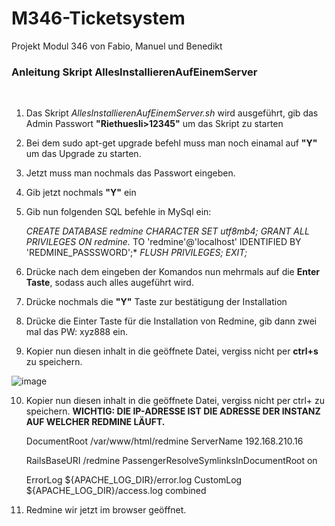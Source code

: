 # M346-Ticketsystem
Projekt Modul 346 von Fabio, Manuel und Benedikt

### Anleitung Skript AllesInstallierenAufEinemServer
<br>

1. Das Skript *AllesInstallierenAufEinemServer.sh* wird ausgeführt, gib das Admin Passwort **"Riethuesli>12345"** um das Skript zu starten
2. Bei dem sudo apt-get upgrade befehl muss man noch einamal auf **"Y"** um das Upgrade zu starten.
3. Jetzt muss man nochmals das Passwort eingeben.
4. Gib jetzt nochmals **"Y"** ein
5. Gib nun folgenden SQL befehle in MySql ein:

   *CREATE DATABASE redmine CHARACTER SET utf8mb4;*
   *GRANT ALL PRIVILEGES ON redmine.* TO 'redmine'@'localhost' IDENTIFIED BY 'REDMINE_PASSSWORD';*
   *FLUSH PRIVILEGES;*
   *EXIT;*
   
6. Drücke nach dem eingeben der Komandos nun mehrmals auf die **Enter Taste**, sodass auch alles augeführt wird.

7. Drücke nochmals die **"Y"** Taste zur bestätigung der Installation
8. Drücke die Einter Taste für die Installation von Redmine, gib dann zwei mal das PW: xyz888 ein.
9. Kopier nun diesen inhalt in die geöffnete Datei, vergiss nicht per **ctrl+s** zu speichern.

  ![image](https://user-images.githubusercontent.com/73245336/209410546-8fe0fff1-ad48-4d8b-b6ff-bd1b4ac42334.png)


10. Kopier nun diesen inhalt in die geöffnete Datei, vergiss nicht per ctrl+ zu speichern. **WICHTIG: DIE IP-ADRESSE IST DIE ADRESSE DER INSTANZ AUF WELCHER REDMINE LÄUFT.**

    DocumentRoot /var/www/html/redmine
    ServerName 192.168.210.16

    RailsBaseURI /redmine
    PassengerResolveSymlinksInDocumentRoot on

    ErrorLog ${APACHE_LOG_DIR}/error.log
    CustomLog ${APACHE_LOG_DIR}/access.log combined

11. Redmine wir jetzt im browser geöffnet.

